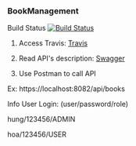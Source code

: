 ### BookManagement

Build Status [![Build Status](https://travis-ci.org/hungqtc/BookManagement.svg?branch=update_project)](https://travis-ci.org/hungqtc/BookManagement)

1. Access Travis: [Travis](https://travis-ci.org/hungqtc/BookManagement/builds/629269677)

1. Read API's description: [Swagger](https://hung-java-spring.herokuapp.com/swagger-ui.html)

1. Use Postman to call API

Ex: https://localhost:8082/api/books

Info User Login: (user/password/role)

hung/123456/ADMIN

hoa/123456/USER

